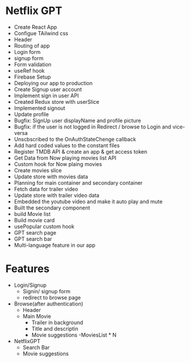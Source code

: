 # Netflix GPT
- Create React App
- Configue TAilwind css
- Header
- Routing of app
- Login form
- signup form
- Form validation
- useRef hook
- Firebase Setup
- Deploying our app to production
- Create Signup user account
- Implement sign in user API
- Created Redux store with userSlice
- Implemented signout
- Update profile
- Bugfix: SignUp user displayName and profile picture
- Bugfix:  if the user is not logged in Redirect / browse to Login and vice-versa
- Unscbscribed to the OnAuthStateChenge callback
- Add hard coded values to the constant files
- Register TMDB API & create an app & get access token
- Get Data from Now playing movies list API
- Custom hook for Now plaing movies
- Create movies slice
- Update store with movies data
- Planning for main container and secondary container
- Fetch data for trailer video
- Update store with trailer video data
- Embedded the youtube video and make it auto play and mute
- Built the secondary component
- build Movie list
- Build movie card
- usePopular custom hook
- GPT search page
- GPT search bar
- Multi-language feature in our app

# Features
- Login/Signup
  - Signin/ signup  form
  - redirect to browse page
- Browse(after authentication)
  - Header
  - Main Movie
    - Trailer in background
    - Title and descriptin 
    - Movie suggestions
      -MoviesList * N
- NetflixGPT
  - Search Bar
  - Movie suggestions